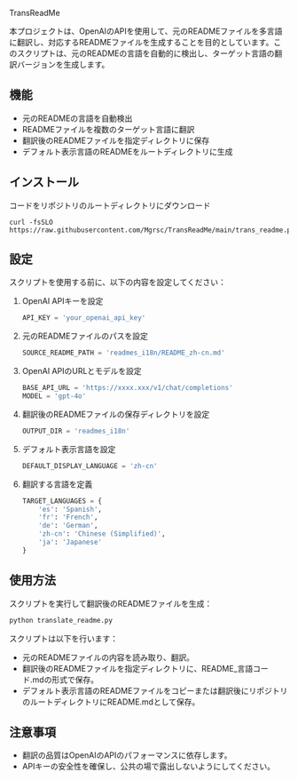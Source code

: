 TransReadMe

本プロジェクトは、OpenAIのAPIを使用して、元のREADMEファイルを多言語に翻訳し、対応するREADMEファイルを生成することを目的としています。このスクリプトは、元のREADMEの言語を自動的に検出し、ターゲット言語の翻訳バージョンを生成します。

## 機能

- 元のREADMEの言語を自動検出
- READMEファイルを複数のターゲット言語に翻訳
- 翻訳後のREADMEファイルを指定ディレクトリに保存
- デフォルト表示言語のREADMEをルートディレクトリに生成

## インストール

コードをリポジトリのルートディレクトリにダウンロード
```
curl -fsSLO https://raw.githubusercontent.com/Mgrsc/TransReadMe/main/trans_readme.py
```

## 設定

スクリプトを使用する前に、以下の内容を設定してください：

1. OpenAI APIキーを設定
   ```python
   API_KEY = 'your_openai_api_key'
   ```

2. 元のREADMEファイルのパスを設定
   ```python
   SOURCE_README_PATH = 'readmes_i18n/README_zh-cn.md'
   ```

3. OpenAI APIのURLとモデルを設定
   ```python
   BASE_API_URL = 'https://xxxx.xxx/v1/chat/completions'
   MODEL = 'gpt-4o'
   ```

4. 翻訳後のREADMEファイルの保存ディレクトリを設定
   ```python
   OUTPUT_DIR = 'readmes_i18n'
   ```

5. デフォルト表示言語を設定
   ```python
   DEFAULT_DISPLAY_LANGUAGE = 'zh-cn'
   ```

6. 翻訳する言語を定義
   ```python
   TARGET_LANGUAGES = {
       'es': 'Spanish',
       'fr': 'French',
       'de': 'German',
       'zh-cn': 'Chinese (Simplified)',
       'ja': 'Japanese'
   }
   ```

## 使用方法

スクリプトを実行して翻訳後のREADMEファイルを生成：
```bash
python translate_readme.py
```

スクリプトは以下を行います：
- 元のREADMEファイルの内容を読み取り、翻訳。
- 翻訳後のREADMEファイルを指定ディレクトリに、README_言語コード.mdの形式で保存。
- デフォルト表示言語のREADMEファイルをコピーまたは翻訳後にリポジトリのルートディレクトリにREADME.mdとして保存。

## 注意事項

- 翻訳の品質はOpenAIのAPIのパフォーマンスに依存します。
- APIキーの安全性を確保し、公共の場で露出しないようにしてください。